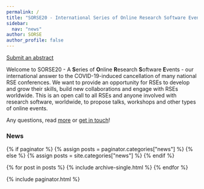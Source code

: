 ```yaml
---
permalink: /
title: "SORSE20 - International Series of Online Research Software Events"
sidebar:
  nav: "news"
author: SORSE
author_profile: false
---
```


<a href="{{site.indico_base_event}}/abstracts" class="btn btn--success" target="_blank"><i class="fas fa-pen"></i> Submit an abstract</a>

Welcome to SORSE20 - A **S**eries of **O**nline **R**esearch **S**oftware **E**vents - our international answer to the COVID-19-induced cancellation of many national RSE conferences. We want to provide an opportunity for RSEs to develop and grow their skills, build new collaborations and engage with RSEs worldwide. This is an open call to all RSEs and anyone involved with research software, worldwide, to propose talks, workshops and other types of online events.

Any questions, read [more](faq/about/what-is-sorse) or [get in touch](contact/)!

### News

{% if paginator %}
  {% assign posts = paginator.categories["news"] %}
{% else %}
  {% assign posts = site.categories["news"] %}
{% endif %}

{% for post in posts %}
  {% include archive-single.html %}
{% endfor %}

{% include paginator.html %}
